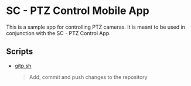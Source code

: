 # SC - PTZ Control Mobile App

This is a sample app for controlling PTZ cameras. It is meant to be used in conjunction with the SC - PTZ Control App.

## Scripts

- [gitp.sh](gitp.sh)
  > Add, commit and push changes to the repository
